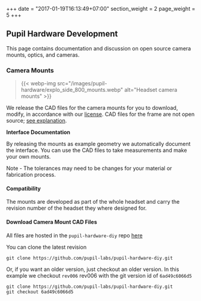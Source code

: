 +++
date = "2017-01-19T16:13:49+07:00"
section_weight = 2
page_weight = 5
+++

## Pupil Hardware Development

This page contains documentation and discussion on open source camera mounts, optics, and cameras. 

### Camera Mounts

> {{< webp-img src="/images/pupil-hardware/explo_side_800_mounts.webp" alt="Headset camera mounts" >}}

We release the CAD files for the camera mounts for you to download, modify, in accordance with our [license](#license).  CAD files for the frame are not open source; [see explanation](#hardware). 

**Interface Documentation**

By releasing the mounts as example geometry we automatically document the interface. You can use the CAD files to take measurements and make your own mounts. 

<aside class="notice">
Note - The tolerances may need to be changes for your material or fabrication process.
</aside>

#### Compatibility
The mounts are developed as part of the whole headset and carry the revision number of the headset they where designed for.

#### Download Camera Mount CAD Files
All files are hosted in the `pupil-hardware-diy` repo [here](https://github.com/pupil-labs/pupil-hardware-diy)

You can clone the latest revision

```
git clone https://github.com/pupil-labs/pupil-hardware-diy.git
```

Or, if you want an older version, just checkout an older version.  In this example we checkout `rev006` rev006 with the git version id of `6ad49c6066d5`

```
git clone https://github.com/pupil-labs/pupil-hardware-diy.git 
git checkout 6ad49c6066d5
```  